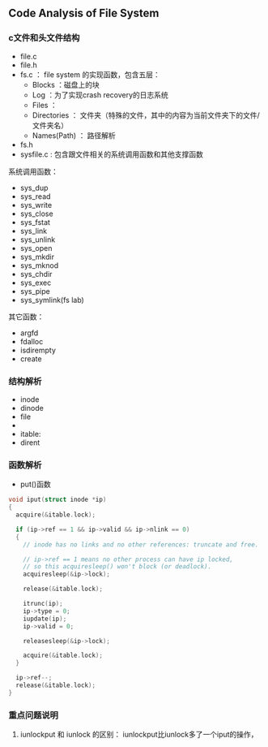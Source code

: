 ## Code Analysis of File System

### c文件和头文件结构
* file.c
* file.h
* fs.c
：    file system 的实现函数，包含五层：
    * Blocks ：磁盘上的块
    * Log ：为了实现crash recovery的日志系统
    * Files ： 
    * Directories ： 文件夹（特殊的文件，其中的内容为当前文件夹下的文件/文件夹名）
    * Names(Path) ： 路径解析
* fs.h
* sysfile.c
:    包含跟文件相关的系统调用函数和其他支撑函数
  
系统调用函数：
  * sys_dup
  * sys_read
  * sys_write
  * sys_close
  * sys_fstat
  * sys_link
  * sys_unlink
  * sys_open
  * sys_mkdir
  * sys_mknod
  * sys_chdir
  * sys_exec
  * sys_pipe
  * sys_symlink(fs lab)

其它函数：
  * argfd
  * fdalloc
  * isdirempty
  * create
  

### 结构解析
* inode
* dinode
* file
* 
* itable:
* dirent

### 函数解析
* put()函数
```c
void iput(struct inode *ip)
{
  acquire(&itable.lock);

  if (ip->ref == 1 && ip->valid && ip->nlink == 0)
  {
    // inode has no links and no other references: truncate and free.

    // ip->ref == 1 means no other process can have ip locked,
    // so this acquiresleep() won't block (or deadlock).
    acquiresleep(&ip->lock);

    release(&itable.lock);

    itrunc(ip);
    ip->type = 0;
    iupdate(ip);
    ip->valid = 0;

    releasesleep(&ip->lock);

    acquire(&itable.lock);
  }

  ip->ref--;
  release(&itable.lock);
}
```

### 重点问题说明

1. iunlockput 和 iunlock 的区别：
iunlockput比iunlock多了一个iput的操作，
